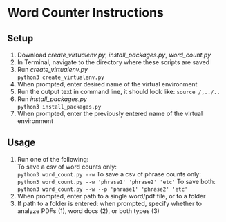 # Word Counter Instructions

## Setup

1. Download *create_virtualenv.py*, *install_packages.py*, *word_count.py*
2. In Terminal, navigate to the directory where these scripts are saved
3. Run *create_virtualenv.py*\
`python3 create_virtualenv.py`
5. When prompted, enter desired name of the virtual environment
6. Run the output text in command line, it should look like: `source /,../..`
7. Run *install_packages.py*\
`python3 install_packages.py`
9. When prompted, enter the previously entered name of the virtual environment

## Usage
1. Run one of the following:\
To save a csv of word counts only:\
`python3 word_count.py --w`
To save a csv of phrase counts only:\
`python3 word_count.py --w 'phrase1' 'phrase2' 'etc'`
To save both:\
`python3 word_count.py --w --p 'phrase1' 'phrase2' 'etc'`
2. When prompted, enter path to a single word/pdf file, or to a folder
3. If path to a folder is entered: when prompted, specify whether to analyze PDFs (1), word docs (2), or both types (3)




